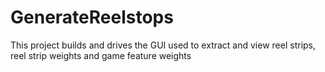 # GenerateReelstops
This project builds and drives the GUI used to extract and view reel strips, reel strip weights and game feature weights
